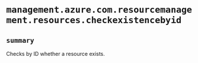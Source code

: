 # `management.azure.com.resourcemanagement.resources.checkexistencebyid`

## `summary`
Checks by ID whether a resource exists.


